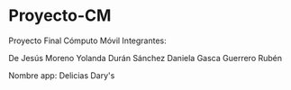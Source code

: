 # Proyecto-CM
Proyecto Final Cómputo Móvil
Integrantes:

De Jesús Moreno Yolanda
Durán Sánchez Daniela 
Gasca Guerrero Rubén

Nombre app: Delicias Dary's
